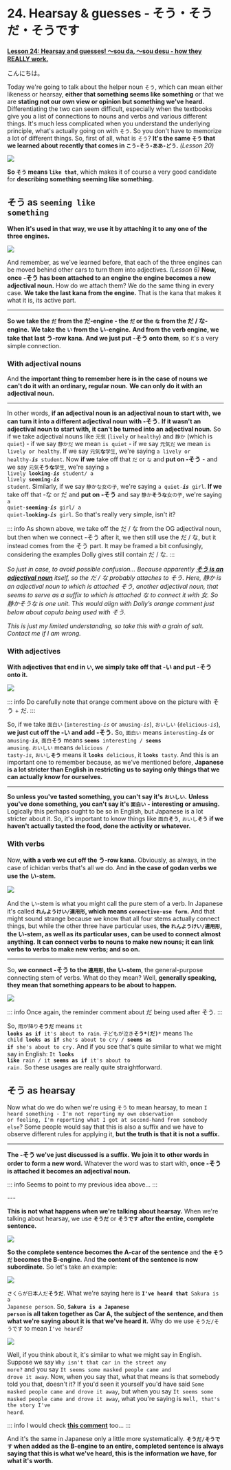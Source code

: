 # **24. Hearsay & guesses - そう・そうだ・そうです**

[**Lesson 24: Hearsay and guesses! 〜sou da, 〜sou desu - how they REALLY work.**](https://www.youtube.com/watch?v=uSJukXcyccw&list=PLg9uYxuZf8x_A-vcqqyOFZu06WlhnypWj&index=26&ab_channel=OrganicJapanesewithCureDolly)

こんにちは。

Today we're going to talk about the helper noun <code>そう</code>, which can mean either likeness or hearsay, **either that something seems like something** or that we are **stating not our own view or opinion but something we've heard.** Differentiating the two can seem difficult, especially when the textbooks give you a list of connections to nouns and verbs and various different things. It's much less complicated when you understand the underlying principle, what's actually going on with <code>そう</code>. So you don't have to memorize a lot of different things. So, first of all, what is <code>そう</code>? **It's the same <code>そう</code> that we learned about recently that comes in <code>こう-そう-ああ-どう</code>.** *(Lesson 20)*

![](../media/image671.webp)

**So <code>そう</code> means <code>like that</code>**, which makes it of course a very good candidate for **describing something seeming like something.**

## そう as <code>seeming like something</code>

**When it's used in that way, we use it by attaching it to any one of the three engines.**

![](../media/image509.webp)

And remember, as we've learned before, that each of the three engines can be moved behind other cars to turn them into adjectives. *(Lesson 6)* **Now, once -そう has been attached to an engine** **the engine becomes a new adjectival noun.** How do we attach them? We do the same thing in every case. **We take the last kana from the engine.** That is the kana that makes it what it is, its active part.

---

**So we take the <code>だ</code> from the だ-engine - the <code>だ</code> or the <code>な</code> from the だ / な-engine.** **We take the <code>い</code> from the い-engine.** **And from the verb engine, we take that last う-row kana.** **And we just put -そう onto them**, so it's a very simple connection.

### With adjectival nouns

And **the important thing to remember here is in the case of nouns** **we can't do it with an ordinary, regular noun.** **We can only do it with an adjectival noun.**

---

In other words, **if an adjectival noun is an adjectival noun to start with,** **we can turn it into a different adjectival noun with -そう.** **If it wasn't an adjectival noun to start with, it can't be turned into an adjectival noun.** So if we take adjectival nouns like <code>元気</code> (<code>lively</code> or <code>healthy</code>) and <code>静か</code> (which is <code>quiet</code>) - if we say <code>静かだ</code> we mean <code>is quiet</code> - if we say <code>元気だ</code> we mean <code>is lively or healthy</code>. If we say <code>元気**な**学生</code>, we're saying <code>a lively or healthy-***is*** student</code>. Now **if we** take off that <code>だ</code> or <code>な</code> and **put on -そう** - and we say <code>元気**そうな**学生</code>, we're saying <code>a lively **looking**-***is*** student/ a lively **seeming**-***is*** student</code>. Similarly, if we say <code>静かな女の子</code>, we're saying <code>a quiet-***is*** girl</code>. **If we** take off that -な or だ and **put on -そう** and say <code>静か**そうな**女の子</code>, we're saying <code>a quiet-**seeming**-***is*** girl/ a quiet-**looking**-***is*** girl</code>. So that's really very simple, isn't it?

::: info
As shown above, we take off the だ / な from the OG adjectival noun, but then when we connect -そう after it, we then still use the だ / な, but it instead comes from the そう part. It may be framed a bit confusingly, considering the examples Dolly gives still contain だ / な.
:::

*So just in case, to avoid possible confusion… Because apparently [**そう is an adjectival noun**](https://jisho.org/word/%E3%81%9D%E3%81%86) itself, so the だ / な probably attaches to そう. Here, 静か is an adjectival noun to which is attached そう, another adjectival noun, that seems to serve as a suffix to which is attached な to connect it with 女. So 静かそうな is one unit. This would align with Dolly’s orange comment just below about copula being used with そう.*

*This is just my limited understanding, so take this with a grain of salt. Contact me if I am wrong.*

### With adjectives

**With adjectives that end in <code>い</code>, we simply take off that -い and put -そう onto it.**

![](../media/image609.webp)

::: info
Do carefully note that orange comment above on the picture with そう + だ. 
:::

So, if we take <code>面白い</code> (<code>interesting-*is*</code> or <code>amusing-*is*</code>), <code>おいしい</code> (<code>delicious-*is*</code>), **we just cut off the -い and add -そう.** So, <code>面白い</code> means <code>interesting-***is***</code> or <code>amusing-***is***</code>, <code>面白**そう**</code> means <code>**seems** interesting / **seems** amusing</code>. <code>おいしい</code> means <code>delicious / tasty-*is*</code>, <code>おいし**そう**</code> means it <code>**looks** delicious</code>, it <code>**looks** tasty</code>. And this is an important one to remember because, as we've mentioned before, **Japanese is a lot stricter than English in restricting us to saying** **only things that we can actually know for ourselves.**

---

**So unless you've tasted something, you can't say it's <code>おいしい</code>.** **Unless you've done something, you can't say it's <code>面白い</code> - interesting or amusing.** Logically this perhaps ought to be so in English, but Japanese is a lot stricter about it. So, it's important to know things like <code>面白**そう**</code>, <code>おいし**そう**</code> **if we haven't actually tasted the food, done the activity or whatever.**

### With verbs

Now, **with a verb we cut off the う-row kana.** Obviously, as always, in the case of ichidan verbs that's all we do. And **in the case of godan verbs we use the い-stem.**

![](../media/image264.webp)

And the い-stem is what you might call the pure stem of a verb. In Japanese it's called **<code>れんようけい/連用形</code>, which means <code>connective-use form</code>.** And that might sound strange because we know that all four stems actually connect things, but while the other three have particular uses, **the <code>れんようけい/連用形</code>, the い-stem, as well as its particular uses,** **can be used to connect almost anything.** **It can connect verbs to nouns to make new nouns;** **it can link verbs to verbs to make new verbs; and so on.**

---

So, **we connect -そう to the <code>連用形</code>, the い-stem**, the general-purpose connecting stem of verbs. What do they mean? Well, **generally speaking, they mean that something appears to be about to happen.**

![](../media/image996.webp)

::: info
Once again, the reminder comment about だ being used after そう.
:::

So, <code>雨が降り**そうだ**</code> means <code>it **looks as if** it's about to rain</code>. <code>子どもが泣き**そう*(だ)***</code> means <code>The child **looks as if** she's about to cry / **seems as if** she's about to cry.</code> And if you see that's quite similar to what we might say in English: <code>It **looks like** rain / it **seems as if** it's about to rain.</code> So these usages are really quite straightforward.

## そう as hearsay

Now what do we do when we're using <code>そう</code> to mean hearsay, to mean <code>I heard something - I'm not reporting my own observation or feeling, I'm reporting what I got at second-hand from somebody else</code>? Some people would say that this is also a suffix and we have to observe different rules for applying it, **but the truth is that it is not a suffix.**

---

**The -そう we've just discussed is a suffix.** **We join it to other words in order to form a new word.** Whatever the word was to start with, **once -そう is attached it becomes an adjectival noun.**

::: info
Seems to point to my previous idea above…
:::

*---*

**This is not what happens when we're talking about hearsay.** When we're talking about hearsay, we use <code>**そうだ**</code> or <code>**そうです**</code> **after the entire, complete sentence.**

![](../media/image208.webp)

**So the complete sentence becomes the A-car of the sentence** and **the <code>そうだ</code> becomes the B-engine.** And **the content of the sentence is now subordinate.** So let's take an example:

![](../media/image1017.webp)

<code>さくらが日本人だ**そうだ**</code>. What we're saying here is <code>**I've heard that** Sakura is a Japanese person</code>. So, **<code>Sakura is a Japanese person</code> is all taken together as Car A, the subject of the sentence, and then what we're saying about it is that we've heard it.** Why do we use <code>そうだ/そうです</code> to mean <code>I've heard</code>?

![](../media/image733.webp)

Well, if you think about it, it's similar to what we might say in English. Suppose we say <code>Why isn't that car in the street any more?</code> and you say <code>It seems some masked people came and drove it away</code>. Now, when you say that, what that means is that somebody told you that, doesn't it? If you'd seen it yourself you'd have said <code>Some masked people came and drove it away</code>, but when you say <code>It seems some masked people came and drove it away</code>, what you're saying is <code>Well, that's the story I've heard</code>.

::: info
I would check [**this comment**](https://www.youtube.com/watch?v=uSJukXcyccw&lc=Ugy3WGJ0efK8lG72-N94AaABAg&ab_channel=OrganicJapanesewithCureDolly) too...
:::

And it's the same in Japanese only a little more systematically. **<code>そうだ/そうです</code> when added as the B-engine to an entire, completed sentence is always** **saying that this is what we've heard, this is the information we have, for what it's worth.**
